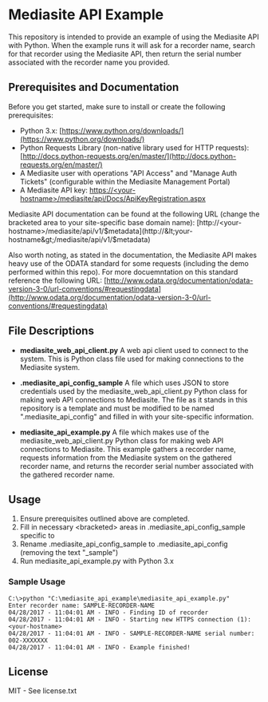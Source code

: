 # Mediasite API Example

This repository is intended to provide an example of using the Mediasite API with Python. When the example runs it will ask for a recorder name, search for that recorder using the Mediasite API, then return the serial number associated with the recorder name you provided.

## Prerequisites and Documentation

Before you get started, make sure to install or create the following prerequisites:

* Python 3.x: [https://www.python.org/downloads/](https://www.python.org/downloads/)
* Python Requests Library (non-native library used for HTTP requests): [http://docs.python-requests.org/en/master/](http://docs.python-requests.org/en/master/)
* A Mediasite user with operations "API Access" and "Manage Auth Tickets" (configurable within the Mediasite Management Portal)
* A Mediasite API key: [https://&lt;your-hostname&gt;/mediasite/api/Docs/ApiKeyRegistration.aspx](https://&lt;your-hostname&gt;/mediasite/api/Docs/ApiKeyRegistration.aspx)

Mediasite API documentation can be found at the following URL (change the bracketed area to your site-specific base domain name): [http://&lt;your-hostname&gt;/mediasite/api/v1/$metadata](http://&lt;your-hostname&gt;/mediasite/api/v1/$metadata)

Also worth noting, as stated in the documentation, the Mediasite API makes heavy use of the ODATA standard for some requests (including the demo performed within this repo). For more docuemntation on this standard reference the following URL: [http://www.odata.org/documentation/odata-version-3-0/url-conventions/#requestingdata](http://www.odata.org/documentation/odata-version-3-0/url-conventions/#requestingdata)

## File Descriptions

- **mediasite_web_api_client.py**
A web api client used to connect to the system. This is Python class file used for making connections to the Mediasite system.

- **.mediasite_api_config_sample**
A file which uses JSON to store credentials used by the mediasite_web_api_client.py Python class for making web API connections to Mediasite. The file as it stands in this repository is a template and must be modified to be named ".mediasite_api_config" and filled in with your site-specific information.

- **mediasite_api_example.py**
A file which makes use of the  mediasite_web_api_client.py Python class for making web API connections to Mediasite. This example  gathers a recorder name, requests information from the Mediasite system on the gathered recorder name, and returns the recorder serial number associated with the gathered recorder name.

## Usage

1. Ensure prerequisites outlined above are completed.
2. Fill in necessary &lt;bracketed&gt; areas in .mediasite_api_config_sample specific to
2. Rename .mediasite_api_config_sample to  .mediasite_api_config (removing the text "_sample")
3. Run mediasite_api_example.py with Python 3.x

### Sample Usage

    C:\>python "C:\mediasite_api_example\mediasite_api_example.py"
    Enter recorder name: SAMPLE-RECORDER-NAME
    04/28/2017 - 11:04:01 AM - INFO - Finding ID of recorder
    04/28/2017 - 11:04:01 AM - INFO - Starting new HTTPS connection (1): <your-hostname>
    04/28/2017 - 11:04:01 AM - INFO - SAMPLE-RECORDER-NAME serial number: 002-XXXXXXX
    04/28/2017 - 11:04:01 AM - INFO - Example finished!

## License
MIT - See license.txt
